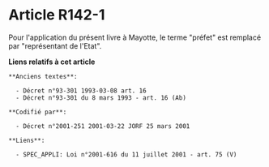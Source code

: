# Article R142-1

Pour l'application du présent livre à Mayotte, le terme "préfet" est remplacé par "représentant de l'Etat".

**Liens relatifs à cet article**

	**Anciens textes**:

	  - Décret n°93-301 1993-03-08 art. 16
	  - Décret n°93-301 du 8 mars 1993 - art. 16 (Ab)

	**Codifié par**:

	  - Décret n°2001-251 2001-03-22 JORF 25 mars 2001

	**Liens**:

	  - SPEC_APPLI: Loi n°2001-616 du 11 juillet 2001 - art. 75 (V)
